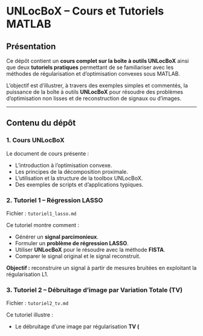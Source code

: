 # UNLocBoX – Cours et Tutoriels MATLAB

## Présentation

Ce dépôt contient un **cours complet sur la boîte à outils UNLocBoX** ainsi que deux **tutoriels pratiques** permettant de se familiariser avec les méthodes de régularisation et d’optimisation convexes sous MATLAB.

L’objectif est d’illustrer, à travers des exemples simples et commentés, la puissance de la boîte à outils **UNLocBoX** pour résoudre des problèmes d’optimisation non lisses et de reconstruction de signaux ou d’images.

---

## Contenu du dépôt

### 1. **Cours UNLocBoX**
Le document de cours présente :
- L’introduction à l’optimisation convexe.  
- Les principes de la décomposition proximale.  
- L’utilisation et la structure de la toolbox UNLocBoX.  
- Des exemples de scripts et d’applications typiques.

### 2. **Tutoriel 1 – Régression LASSO**
Fichier : `tutoriel1_lasso.md`

Ce tutoriel montre comment :
- Générer un **signal parcimonieux**.  
- Formuler un **problème de régression LASSO**.  
- Utiliser **UNLocBoX** pour le résoudre avec la méthode **FISTA**.  
- Comparer le signal original et le signal reconstruit.

**Objectif :** reconstruire un signal à partir de mesures bruitées en exploitant la régularisation L1.

### 3. **Tutoriel 2 – Débruitage d’image par Variation Totale (TV)**
Fichier : `tutoriel2_tv.md`

Ce tutoriel illustre :
- Le débruitage d’une image par régularisation **TV (**

